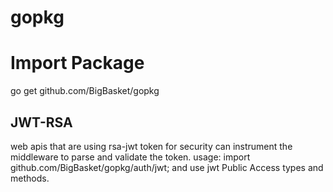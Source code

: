 # gopkg

# Import Package
go get github.com/BigBasket/gopkg

## JWT-RSA
web apis that are using rsa-jwt token for security can instrument the middleware to parse and validate the token.
usage: import github.com/BigBasket/gopkg/auth/jwt; and use jwt Public Access types and methods.